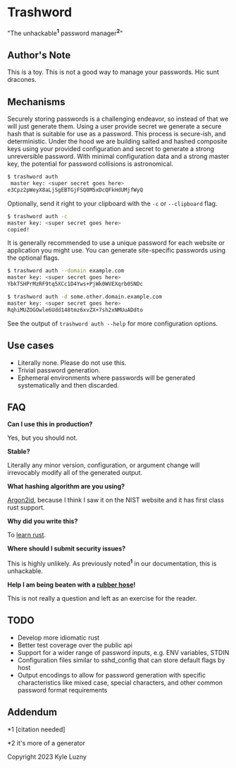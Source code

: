 # Trashword

 "The unhackable<sup>**1**</sup> password manager<sup>**2**</sup>"

## Author's Note

This is a toy. This is not a good way to manage your passwords. Hic sunt dracones.

## Mechanisms

Securely storing passwords is a challenging endeavor, so instead of that we will just generate them. Using a user provide secret we generate a secure hash that is suitable for use as a password. This process is secure-ish, and deterministic. Under the hood we are building salted and hashed composite keys using your provided configuration and secret to generate a strong unreversible password. With minimal configuration data and a strong master key, the potential for password collisions is astronomical.

```bash
$ trashword auth
 master key: <super secret goes here>
e3Cpz2pWeyX8aLjSgEBTGjFSQ0M5xDcQFkHdUMjfWyQ
```

Optionally, send it right to your clipboard with the `-c` or `--clipboard` flag.

```bash
$ trashword auth -c
master key: <super secret goes here>
copied!
```

It is generally recommended to use a unique password for each website or application you might use. You can generate site-specific passwords using the optional flags.

```bash
$ trashword auth --domain example.com
master key: <super secret goes here>
YbkTSHPrMzRF9tq5XCc1D4Yws+PjWk0WVEXqrb0SNDc
```

```bash
$ trashword auth -d some.other.domain.example.com
master key: <super secret goes here>
RqhiMUZOGOwle6Udd148tmz6xvZX+7sh2xNMUuADdto
```

See the output of `trashword auth --help` for more configuration options.

## Use cases

* Literally none. Please do not use this.
* Trivial password generation.
* Ephemeral environments where passwords will be generated systematically and then discarded.

## FAQ

**Can I use this in production?**

Yes, but you should not.

**Stable?**

Literally any minor version, configuration, or argument change will irrevocably modify all of the generated output.

**What hashing algorithm are you using?**

[Argon2id](https://docs.rs/argon2/latest/argon2/), because I think I saw it on the NIST website and it has first class rust support.

**Why did you write this?**

To [learn rust](https://www.rust-lang.org/learn).

**Where should I submit security issues?**

This is highly unlikely. As previously noted<sup>**1**</sup> in our documentation, this is unhackable.

**Help I am being beaten with a [rubber hose](https://en.wikipedia.org/wiki/Rubber-hose_cryptanalysis)!**

This is not really a question and left as an exercise for the reader.

## TODO

* Develop more idiomatic rust
* Better test coverage over the public api
* Support for a wider range of password inputs, e.g. ENV variables, STDIN
* Configuration files similar to sshd_config that can store default flags by host
* Output encodings to allow for password generation with specific characteristics like mixed case, special characters, and other common password format requirements

## Addendum

 \*1 [citation needed]

 \*2 it's more of a generator

Copyright 2023 Kyle Luzny
